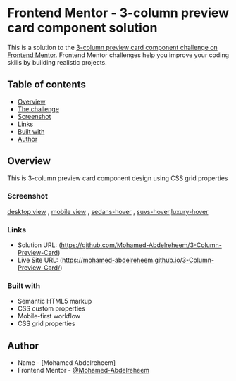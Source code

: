 # Frontend Mentor - 3-column preview card component solution

This is a solution to the [3-column preview card component challenge on Frontend Mentor](https://www.frontendmentor.io/challenges/3column-preview-card-component-pH92eAR2-). Frontend Mentor challenges help you improve your coding skills by building realistic projects. 

## Table of contents

- [Overview](#overview)
- [The challenge](#profile-card-component)
- [Screenshot](#screenshot)
- [Links](#links)
- [Built with](#built-with)
- [Author](#author)


## Overview

This is 3-column preview card component design using CSS grid properties


### Screenshot

[desktop view](./screenshots/desktop-screen.png) , [mobile view](./screenshots/mobile-screen.png) , [sedans-hover](screenshots/hover1.png) , [suvs-hover](./screenshots/hover2.png),[luxury-hover](./screenshots/hover3.png)


### Links

- Solution URL: (https://github.com/Mohamed-Abdelreheem/3-Column-Preview-Card)
- Live Site URL: (https://mohamed-abdelreheem.github.io/3-Column-Preview-Card/)


### Built with

- Semantic HTML5 markup
- CSS custom properties
- Mobile-first workflow
- CSS grid properties

## Author

- Name - [Mohamed Abdelreheem]
- Frontend Mentor - [@Mohamed-Abdelreheem](https://www.frontendmentor.io/profile/Mohamed-Abdelreheem)
